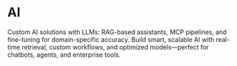 # AI
Custom AI solutions with LLMs: RAG-based assistants, MCP pipelines, and fine-tuning for domain-specific accuracy. Build smart, scalable AI with real-time retrieval, custom workflows, and optimized models—perfect for chatbots, agents, and enterprise tools.
